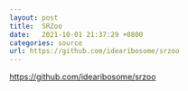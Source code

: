 ```yaml
---
layout: post
title:  SRZoo
date:   2021-10-01 21:37:29 +0800
categories: source
url: https://github.com/idearibosome/srzoo
---
```


https://github.com/idearibosome/srzoo
